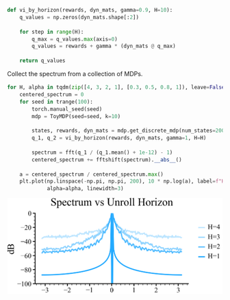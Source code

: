 ```python
def vi_by_horizon(rewards, dyn_mats, gamma=0.9, H=10):
    q_values = np.zeros(dyn_mats.shape[:2])

    for step in range(H):
        q_max = q_values.max(axis=0)
        q_values = rewards + gamma * (dyn_mats @ q_max)

    return q_values
```

Collect the spectrum from a collection of MDPs.

```python
for H, alpha in tqdm(zip([4, 3, 2, 1], [0.3, 0.5, 0.8, 1]), leave=False):
    centered_spectrum = 0
    for seed in trange(100):
        torch.manual_seed(seed)
        mdp = ToyMDP(seed=seed, k=10)

        states, rewards, dyn_mats = mdp.get_discrete_mdp(num_states=200)
        q_1, q_2 = vi_by_horizon(rewards, dyn_mats, gamma=1, H=H)

        spectrum = fft(q_1 / (q_1.mean() + 1e-12) - 1)
        centered_spectrum += fftshift(spectrum).__abs__()

    a = centered_spectrum / centered_spectrum.max()
    plt.plot(np.linspace(-np.pi, np.pi, 200), 10 * np.log(a), label=f"H={H}", color='#23aaff',
             alpha=alpha, linewidth=3)
```
<img style="align-self:center;" src="visualize_mdp_H/toy_mdp_spectrum.png" image="None" styles="{'margin': '0.5em'}" width="None" height="None"/>
